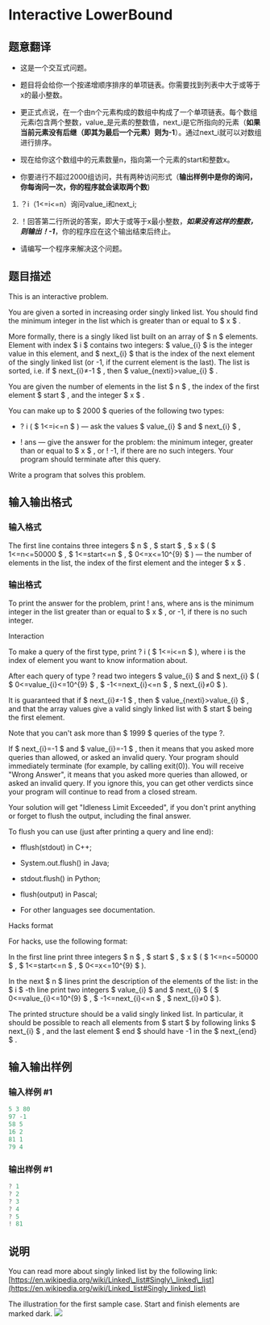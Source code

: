 # Interactive LowerBound

## 题意翻译

- 这是一个交互式问题。

- 题目将会给你一个按递增顺序排序的单项链表。你需要找到列表中大于或等于x的最小整数。

- 更正式点说，在一个由n个元素构成的数组中构成了一个单项链表。每个数组元素i包含两个整数，value_是元素的整数值，next_i是它所指向的元素（**如果当前元素没有后继（即其为最后一个元素）则为-1**）。通过next_i就可以对数组进行排序。

- 现在给你这个数组中的元素数量n，指向第一个元素的start和整数x。

- 你要进行不超过2000组访问，共有两种访问形式（**输出样例中是你的询问，你每询问一次，你的程序就会读取两个数**)

1. ？i（1<=i<=n）询问value_i和next_i;

1. ！回答第二行所说的答案，即大于或等于x最小整数，***如果没有这样的整数，则输出！-1***，你的程序应在这个输出结束后终止。

- 请编写一个程序来解决这个问题。

## 题目描述

This is an interactive problem.

You are given a sorted in increasing order singly linked list. You should find the minimum integer in the list which is greater than or equal to $ x $ .

More formally, there is a singly liked list built on an array of $ n $ elements. Element with index $ i $ contains two integers: $ value_{i} $ is the integer value in this element, and $ next_{i} $ that is the index of the next element of the singly linked list (or -1, if the current element is the last). The list is sorted, i.e. if $ next_{i}≠-1 $ , then $ value_{nexti}&gt;value_{i} $ .

You are given the number of elements in the list $ n $ , the index of the first element $ start $ , and the integer $ x $ .

You can make up to $ 2000 $ queries of the following two types:

- ? i ( $ 1<=i<=n $ ) — ask the values $ value_{i} $ and $ next_{i} $ ,

- ! ans — give the answer for the problem: the minimum integer, greater than or equal to $ x $ , or ! -1, if there are no such integers. Your program should terminate after this query.

Write a program that solves this problem.

## 输入输出格式

### 输入格式

The first line contains three integers $ n $ , $ start $ , $ x $ ( $ 1<=n<=50000 $ , $ 1<=start<=n $ , $ 0<=x<=10^{9} $ ) — the number of elements in the list, the index of the first element and the integer $ x $ .

### 输出格式

To print the answer for the problem, print ! ans, where ans is the minimum integer in the list greater than or equal to $ x $ , or -1, if there is no such integer.

Interaction

To make a query of the first type, print ? i ( $ 1<=i<=n $ ), where i is the index of element you want to know information about.

After each query of type ? read two integers $ value_{i} $ and $ next_{i} $ ( $ 0<=value_{i}<=10^{9} $ , $ -1<=next_{i}<=n $ , $ next_{i}≠0 $ ).

It is guaranteed that if $ next_{i}≠-1 $ , then $ value_{nexti}&gt;value_{i} $ , and that the array values give a valid singly linked list with $ start $ being the first element.

Note that you can't ask more than $ 1999 $ queries of the type ?.

If $ next_{i}=-1 $ and $ value_{i}=-1 $ , then it means that you asked more queries than allowed, or asked an invalid query. Your program should immediately terminate (for example, by calling exit(0)). You will receive "Wrong Answer", it means that you asked more queries than allowed, or asked an invalid query. If you ignore this, you can get other verdicts since your program will continue to read from a closed stream.

Your solution will get "Idleness Limit Exceeded", if you don't print anything or forget to flush the output, including the final answer.

To flush you can use (just after printing a query and line end):

- fflush(stdout) in C++;

- System.out.flush() in Java;

- stdout.flush() in Python;

- flush(output) in Pascal;

- For other languages see documentation.

Hacks format

For hacks, use the following format:

In the first line print three integers $ n $ , $ start $ , $ x $ ( $ 1<=n<=50000 $ , $ 1<=start<=n $ , $ 0<=x<=10^{9} $ ).

In the next $ n $ lines print the description of the elements of the list: in the $ i $ -th line print two integers $ value_{i} $ and $ next_{i} $ ( $ 0<=value_{i}<=10^{9} $ , $ -1<=next_{i}<=n $ , $ next_{i}≠0 $ ).

The printed structure should be a valid singly linked list. In particular, it should be possible to reach all elements from $ start $ by following links $ next_{i} $ , and the last element $ end $ should have -1 in the $ next_{end} $ .

## 输入输出样例

### 输入样例 #1

```cpp
5 3 80
97 -1
58 5
16 2
81 1
79 4

```
### 输出样例 #1

```cpp
? 1
? 2
? 3
? 4
? 5
! 81
```


## 说明

You can read more about singly linked list by the following link: [https://en.wikipedia.org/wiki/Linked\_list#Singly\_linked\_list](https://en.wikipedia.org/wiki/Linked_list#Singly_linked_list)

The illustration for the first sample case. Start and finish elements are marked dark. ![](https://cdn.luogu.com.cn/upload/vjudge_pic/CF843B/71961769b81bfa3a3f8829eda26d6883c0c5db50.png)

